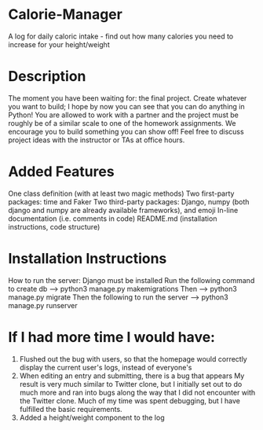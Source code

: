 # Calorie-Manager
A log for daily caloric intake - find out how many calories you need to increase for your height/weight

# Description
The moment you have been waiting for: the final project. Create whatever you want to build; I hope by now you can see that you can do anything in Python! You are allowed to work with a partner and the project must be roughly be of a similar scale to one of the homework assignments. We encourage you to build something you can show off! Feel free to discuss project ideas with the instructor or TAs at office hours.

# Added Features
One class definition (with at least two magic methods)
Two first-party packages: time and Faker
Two third-party packages: Django, numpy (both django and numpy are already available frameworks), and emoji
In-line documentation (i.e. comments in code)
README.md (installation instructions, code structure)

# Installation Instructions
How to run the server: Django must be installed Run the following command to create db --> python3 manage.py makemigrations Then --> python3 manage.py migrate Then the following to run the server --> python3 manage.py runserver

# If I had more time I would have:

1. Flushed out the bug with users, so that the homepage would correctly display the current user's logs, instead of everyone's
2. When editing an entry and submitting, there is a bug that appears
My result is very much similar to Twitter clone, but I initially set out to do much more and ran into bugs along the way that I did not encounter with the Twitter clone. Much of my time was spent debugging, but I have fulfilled the basic requirements.
2. Added a height/weight component to the log